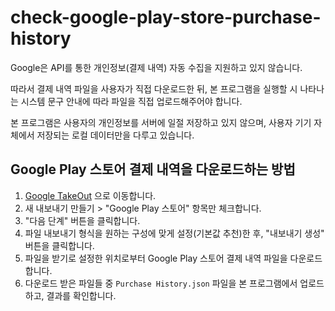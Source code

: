 # check-google-play-store-purchase-history

Google은 API를 통한 개인정보(결제 내역) 자동 수집을 지원하고 있지 않습니다.

따라서 결제 내역 파일을 사용자가 직접 다운로드한 뒤, 본 프로그램을 실행할 시 나타나는 시스템 문구 안내에 따라 파일을 직접 업로드해주어야 합니다.

본 프로그램은 사용자의 개인정보를 서버에 일절 저장하고 있지 않으며, 사용자 기기 자체에서 저장되는 로컬 데이터만을 다루고 있습니다.

## Google Play 스토어 결제 내역을 다운로드하는 방법

1. [Google TakeOut](https://takeout.google.com/) 으로 이동합니다.
2. 새 내보내기 만들기 > "Google Play 스토어" 항목만 체크합니다.
3. "다음 단계" 버튼을 클릭합니다.
4. 파일 내보내기 형식을 원하는 구성에 맞게 설정(기본값 추천)한 후, "내보내기 생성" 버튼을 클릭합니다.
5. 파일을 받기로 설정한 위치로부터 Google Play 스토어 결제 내역 파일을 다운로드합니다.
6. 다운로드 받은 파일들 중 `Purchase History.json` 파일을 본 프로그램에서 업로드하고, 결과를 확인합니다.
